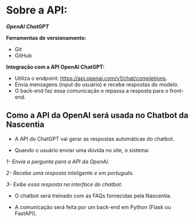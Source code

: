 # Sobre a API:

***OpenAI ChatGPT***

**Ferramentas de versionamento:**

- Git
- GitHub

**Integração com a API OpenAI ChatGPT:**

- Utiliza o endpoint: https://api.openai.com/v1/chat/completions.
- Envia mensagens (input do usuário) e recebe respostas do modelo.
- O back-end faz essa comunicação e repassa a resposta para o front-end.


## Como a API da OpenAI será usada no Chatbot da Nascentia
 - A API do ChatGPT vai gerar as respostas automáticas do chatbot.

- Quando o usuário enviar uma dúvida no site, o sistema:

*1- Envia a pergunta para a API da OpenAI.*

*2- Recebe uma resposta inteligente e em português.*

*3- Exibe essa resposta na interface do chatbot.*

- O chatbot será treinado com as FAQs fornecidas pela Nascentia.

- A comunicação será feita por um back-end em Python (Flask ou FastAPI).


